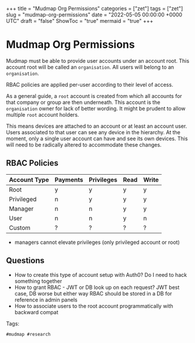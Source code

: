 +++
title = "Mudmap Org Permissions"
categories = ["zet"]
tags = ["zet"]
slug = "mudmap-org-permissions"
date = "2022-05-05 00:00:00 +0000 UTC"
draft = "false"
ShowToc = "true"
mermaid = "true"
+++

# Mudmap Org Permissions

Mudmap must be able to provide user accounts under an account root. This
account root will be called an `organisation`. All users will belong to
an `organisation`.

RBAC policies are applied per-user according to their level of access.

As a general guide, a `root` account is created from which all accounts 
for that company or group are then underneath. This account is the 
`organisation` owner for lack of better wording. It might be prudent to
allow multiple `root` account holders.

This means devices are attached to an account or at least an account user. Users
associated to that user can see any device in the hierarchy. At the moment, only
a single user account can have and see its own devices. This will need to be radically
altered to accommodate these changes. 

## RBAC Policies 

| Account Type | Payments | Privileges | Read | Write |
|---|---|---|---|---|
| Root | y | y | y | y |
| Privileged | n | y | y | y |
| Manager | n | n | y | y |
| User | n | n | y | n |
| Custom | ? | ? | ? | ? |

* managers cannot elevate privileges (only privileged account or root) 

## Questions

- How to create this type of account setup with Auth0? Do I need to hack something together
- How to grant RBAC - JWT or DB look up on each request? JWT best case, DB worse but either way RBAC should be stored in a DB for reference in admin panels 
- How to associate users to the root account programmatically with backward compat 

Tags:

    #mudmap #research
